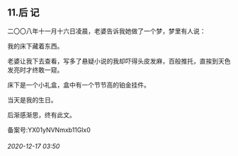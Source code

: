 ## 11.后 记
二〇〇八年十一月十六日凌晨，老婆告诉我她做了一个梦，梦里有人说：



我的床下藏着东西。



老婆让我下去查看，写多了悬疑小说的我却吓得头皮发麻，百般推托，直挨到天色发亮时才终敢一窥。



床下是一个小礼盒，盒中有一个节节高的铂金挂件。



当天是我的生日。



后渐感渐思，终有此文。




备案号:YX01yNVNmxb11Glx0


###### 2020-12-17 03:50
